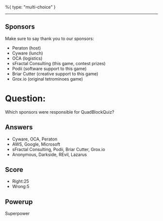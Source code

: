 %{
 type: "multi-choice"
}

---
## Sponsors

Make sure to say thank you to our sponsors:
- Peraton (host)
- Cyware (lunch)
- OCA (logistics)
- sFractal Consulting (this game, contest prizes)
- Podii (software support to this game)
- Briar Cutter (creative support to this game)
- Grox.io (original tetrominoes game)

# Question:
Which sponsors were responsible for QuadBlockQuiz?

## Answers
- Cyware, OCA, Peraton
- AWS, Google, Microsoft
- sFractal Consulting, Podii, Briar Cutter, Grox.io
- Anonymous, Darkside, REvil, Lazarus

## Score
- Right:25
- Wrong:5

## Powerup
Superpower
